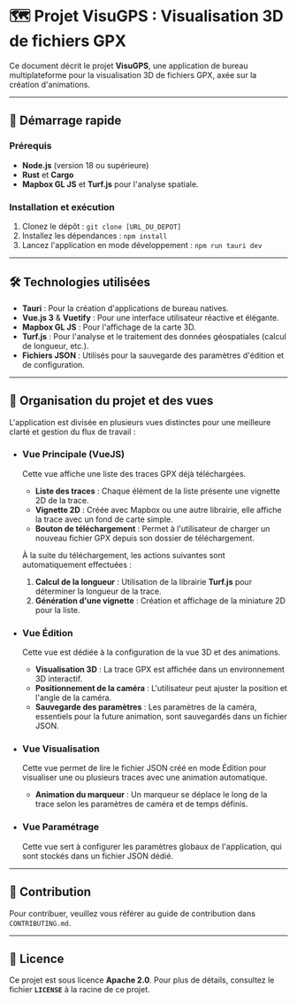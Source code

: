# 🗺️ Projet VisuGPS : Visualisation 3D de fichiers GPX

Ce document décrit le projet **VisuGPS**, une application de bureau multiplateforme pour la visualisation 3D de fichiers GPX, axée sur la création d'animations.

---

## 🚀 Démarrage rapide

### Prérequis

* **Node.js** (version 18 ou supérieure)
* **Rust** et **Cargo**
* **Mapbox GL JS** et **Turf.js** pour l'analyse spatiale.

### Installation et exécution

1.  Clonez le dépôt : `git clone [URL_DU_DEPOT]`
2.  Installez les dépendances : `npm install`
3.  Lancez l'application en mode développement : `npm run tauri dev`

---

## 🛠️ Technologies utilisées

* **Tauri** : Pour la création d'applications de bureau natives.
* **Vue.js 3** & **Vuetify** : Pour une interface utilisateur réactive et élégante.
* **Mapbox GL JS** : Pour l'affichage de la carte 3D.
* **Turf.js** : Pour l'analyse et le traitement des données géospatiales (calcul de longueur, etc.).
* **Fichiers JSON** : Utilisés pour la sauvegarde des paramètres d'édition et de configuration.

---

## 📂 Organisation du projet et des vues

L'application est divisée en plusieurs vues distinctes pour une meilleure clarté et gestion du flux de travail :

* ### Vue Principale (VueJS)
    Cette vue affiche une liste des traces GPX déjà téléchargées.
    * **Liste des traces** : Chaque élément de la liste présente une vignette 2D de la trace.
    * **Vignette 2D** : Créée avec Mapbox ou une autre librairie, elle affiche la trace avec un fond de carte simple.
    * **Bouton de téléchargement** : Permet à l'utilisateur de charger un nouveau fichier GPX depuis son dossier de téléchargement.
    
    À la suite du téléchargement, les actions suivantes sont automatiquement effectuées :
    1.  **Calcul de la longueur** : Utilisation de la librairie **Turf.js** pour déterminer la longueur de la trace.
    2.  **Génération d'une vignette** : Création et affichage de la miniature 2D pour la liste.

* ### Vue Édition
    Cette vue est dédiée à la configuration de la vue 3D et des animations.
    * **Visualisation 3D** : La trace GPX est affichée dans un environnement 3D interactif.
    * **Positionnement de la caméra** : L'utilisateur peut ajuster la position et l'angle de la caméra.
    * **Sauvegarde des paramètres** : Les paramètres de la caméra, essentiels pour la future animation, sont sauvegardés dans un fichier JSON.

* ### Vue Visualisation
    Cette vue permet de lire le fichier JSON créé en mode Édition pour visualiser une ou plusieurs traces avec une animation automatique.
    * **Animation du marqueur** : Un marqueur se déplace le long de la trace selon les paramètres de caméra et de temps définis.

* ### Vue Paramétrage
    Cette vue sert à configurer les paramètres globaux de l'application, qui sont stockés dans un fichier JSON dédié.

---

## 🤝 Contribution

Pour contribuer, veuillez vous référer au guide de contribution dans `CONTRIBUTING.md`.

---

## 📄 Licence

Ce projet est sous licence **Apache 2.0**. Pour plus de détails, consultez le fichier **`LICENSE`** à la racine de ce projet.